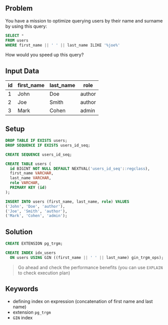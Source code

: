 ## Problem

You have a mission to optimize querying users by their name and surname by using this query:

```sql
SELECT *
FROM users
WHERE first_name || ' ' || last_name ILIKE '%joe%'
```

How would you speed up this query?


## Input Data

| id | first_name | last_name | role   |
|----|------------|-----------|--------|
| 1  | John       | Doe       | author |
| 2  | Joe        | Smith     | author |
| 3  | Mark       | Cohen     | admin  |


## Setup

```sql
DROP TABLE IF EXISTS users;
DROP SEQUENCE IF EXISTS users_id_seq;

CREATE SEQUENCE users_id_seq;

CREATE TABLE users (
  id BIGINT NOT NULL DEFAULT NEXTVAL('users_id_seq'::regclass),
  first_name VARCHAR,
  last_name VARCHAR,
  role VARCHAR,
  PRIMARY KEY (id)
);

INSERT INTO users (first_name, last_name, role) VALUES
('John', 'Doe', 'author'),
('Joe', 'Smith', 'author'),
('Mark', 'Cohen', 'admin');
```


## Solution

```sql
CREATE EXTENSION pg_trgm;

CREATE INDEX idx_users
  ON users USING GIN ((first_name || ' ' || last_name) gin_trgm_ops);
```

> Go ahead and check the performance benefits (you can use `EXPLAIN` to check execution plan)


## Keywords

*	defining index on expression (concatenation of first name and last name)
*	extension `pg_trgm`
* `GIN` index
